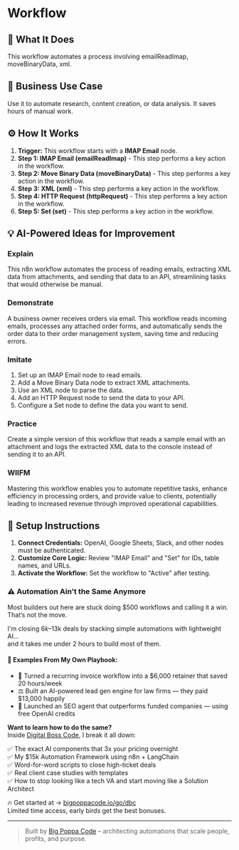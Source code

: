 # Workflow

## 🚀 What It Does
This workflow automates a process involving emailReadImap, moveBinaryData, xml.

## 💼 Business Use Case
Use it to automate research, content creation, or data analysis. It saves hours of manual work.

## ⚙️ How It Works
1.  **Trigger:** This workflow starts with a **IMAP Email** node.
2. **Step 1: IMAP Email (emailReadImap)** - This step performs a key action in the workflow.
3. **Step 2: Move Binary Data (moveBinaryData)** - This step performs a key action in the workflow.
4. **Step 3: XML (xml)** - This step performs a key action in the workflow.
5. **Step 4: HTTP Request (httpRequest)** - This step performs a key action in the workflow.
6. **Step 5: Set (set)** - This step performs a key action in the workflow.

## 💡 AI-Powered Ideas for Improvement
### Explain
This n8n workflow automates the process of reading emails, extracting XML data from attachments, and sending that data to an API, streamlining tasks that would otherwise be manual.

### Demonstrate
A business owner receives orders via email. This workflow reads incoming emails, processes any attached order forms, and automatically sends the order data to their order management system, saving time and reducing errors.

### Imitate
1. Set up an IMAP Email node to read emails.
2. Add a Move Binary Data node to extract XML attachments.
3. Use an XML node to parse the data.
4. Add an HTTP Request node to send the data to your API.
5. Configure a Set node to define the data you want to send.

### Practice
Create a simple version of this workflow that reads a sample email with an attachment and logs the extracted XML data to the console instead of sending it to an API. 

### WIIFM
Mastering this workflow enables you to automate repetitive tasks, enhance efficiency in processing orders, and provide value to clients, potentially leading to increased revenue through improved operational capabilities.

## 🔧 Setup Instructions
1. **Connect Credentials:** OpenAI, Google Sheets, Slack, and other nodes must be authenticated.
2. **Customize Core Logic:** Review "IMAP Email" and "Set" for IDs, table names, and URLs.
3. **Activate the Workflow:** Set the workflow to "Active" after testing.

### ⚠️ Automation Ain’t the Same Anymore

Most builders out here are stuck doing $500 workflows and calling it a win.  
That’s not the move.  

I'm closing $6k–$13k deals by stacking simple automations with lightweight AI...  
and it takes me under 2 hours to build most of them.

#### 🧠 Examples From My Own Playbook:
- 🔁 Turned a recurring invoice workflow into a $6,000 retainer that saved 20 hours/week  
- ⚖️ Built an AI-powered lead gen engine for law firms — they paid $13,000 happily  
- 🚀 Launched an SEO agent that outperforms funded companies — using free OpenAI credits  

**Want to learn how to do the same?**  
Inside [Digital Boss Code](https://bigpoppacode.io/go/dbc), I break it all down:

✅ The exact AI components that 3x your pricing overnight  
✅ My $15k Automation Framework using n8n + LangChain  
✅ Word-for-word scripts to close high-ticket deals  
✅ Real client case studies with templates  
✅ How to stop looking like a tech VA and start moving like a Solution Architect  

🔥 Get started at → [bigpoppacode.io/go/dbc](https://bigpoppacode.io/go/dbc)  
Limited time access, early birds get the best bonuses.

---
> Built by [Big Poppa Code](https://bigpoppacode.io) – architecting automations that scale people, profits, and purpose.
